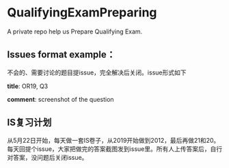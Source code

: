 # QualifyingExamPreparing
A private repo help us Prepare Qualifying Exam.

## Issues format example：
不会的、需要讨论的题目提issue，完全解决后关闭。issue形式如下

**title**: OR19, Q3

**comment**: screenshot of the question

## IS复习计划
从5月22日开始，每天做一套IS卷子，从2019开始做到2012，最后再做21和20。每天回提个issue，大家把做完的答案截图发到issue里。所有人上传答案后，自行对答案，没问题后关闭issue。
